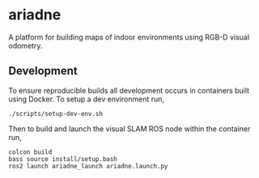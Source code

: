 # ariadne
A platform for building maps of indoor environments using RGB-D visual odometry.

## Development
To ensure reproducible builds all development occurs in containers built using Docker. To setup a
dev environment run,
```
./scripts/setup-dev-env.sh
```
Then to build and launch the visual SLAM ROS node within the container run,
```
colcon build
bass source install/setup.bash
ros2 launch ariadne_launch ariadne.launch.py
```


